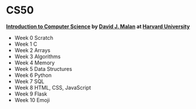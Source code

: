 # CS50
**[Introduction to Computer Science](https://cs50.harvard.edu/college) by [David J. Malan](https://github.com/dmalan) at [Harvard University](https://www.harvard.edu/)**
- Week 0 Scratch
- Week 1 C
- Week 2 Arrays
- Week 3 Algorithms
- Week 4 Memory
- Week 5 Data Structures
- Week 6 Python
- Week 7 SQL
- Week 8 HTML, CSS, JavaScript
- Week 9 Flask
- Week 10 Emoji

